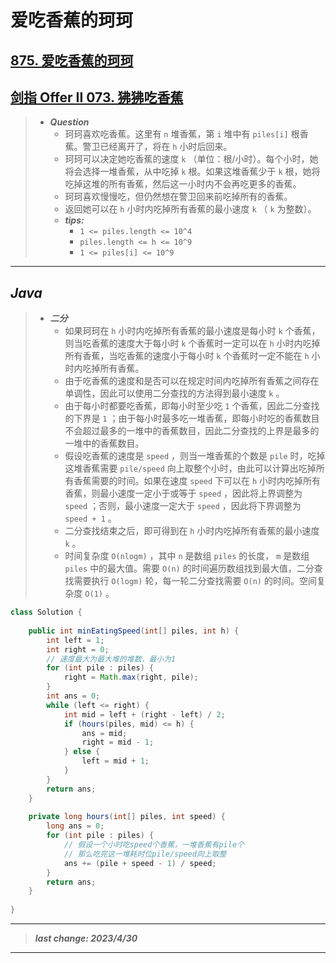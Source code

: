 # 爱吃香蕉的珂珂

## [875. 爱吃香蕉的珂珂](https://leetcode.cn/problems/koko-eating-bananas/)

## [剑指 Offer II 073. 狒狒吃香蕉](https://leetcode.cn/problems/nZZqjQ/)

> - ***Question***
>   - 珂珂喜欢吃香蕉。这里有 `n` 堆香蕉，第 `i` 堆中有 `piles[i]` 根香蕉。警卫已经离开了，将在 `h` 小时后回来。
>   - 珂珂可以决定她吃香蕉的速度 `k` （单位：根/小时）。每个小时，她将会选择一堆香蕉，从中吃掉 `k` 根。如果这堆香蕉少于 `k` 根，她将吃掉这堆的所有香蕉，然后这一小时内不会再吃更多的香蕉。  
>   - 珂珂喜欢慢慢吃，但仍然想在警卫回来前吃掉所有的香蕉。
>   - 返回她可以在 `h` 小时内吃掉所有香蕉的最小速度 `k` （ `k` 为整数）。
>   - ***tips:***
>     - `1 <= piles.length <= 10^4`
>     - `piles.length <= h <= 10^9`
>     - `1 <= piles[i] <= 10^9`

---

## *Java*

> - ***二分***
>   - 如果珂珂在 `h` 小时内吃掉所有香蕉的最小速度是每小时 `k` 个香蕉，则当吃香蕉的速度大于每小时 `k` 个香蕉时一定可以在 `h` 小时内吃掉所有香蕉，当吃香蕉的速度小于每小时 `k` 个香蕉时一定不能在 `h` 小时内吃掉所有香蕉。
>   - 由于吃香蕉的速度和是否可以在规定时间内吃掉所有香蕉之间存在单调性，因此可以使用二分查找的方法得到最小速度 `k` 。
>   - 由于每小时都要吃香蕉，即每小时至少吃 `1` 个香蕉，因此二分查找的下界是 `1` ；由于每小时最多吃一堆香蕉，即每小时吃的香蕉数目不会超过最多的一堆中的香蕉数目，因此二分查找的上界是最多的一堆中的香蕉数目。
>   - 假设吃香蕉的速度是 `speed` ，则当一堆香蕉的个数是 `pile` 时，吃掉这堆香蕉需要 `pile/speed` 向上取整个小时，由此可以计算出吃掉所有香蕉需要的时间。如果在速度 `speed` 下可以在 `h` 小时内吃掉所有香蕉，则最小速度一定小于或等于 `speed` ，因此将上界调整为 `speed` ；否则，最小速度一定大于 `speed` ，因此将下界调整为 `speed + 1` 。
>   - 二分查找结束之后，即可得到在 `h` 小时内吃掉所有香蕉的最小速度 `k` 。
>   - 时间复杂度 `O(nlogm)` ，其中 `n` 是数组 `piles` 的长度， `m` 是数组 `piles` 中的最大值。需要 `O(n)` 的时间遍历数组找到最大值，二分查找需要执行 `O(logm)` 轮，每一轮二分查找需要 `O(n)` 的时间。空间复杂度 `O(1)` 。

```java
class Solution {
    
    public int minEatingSpeed(int[] piles, int h) {
        int left = 1;
        int right = 0;
        // 速度最大为最大堆的堆数，最小为1
        for (int pile : piles) {
            right = Math.max(right, pile);
        }
        int ans = 0;
        while (left <= right) {
            int mid = left + (right - left) / 2;
            if (hours(piles, mid) <= h) {
                ans = mid;
                right = mid - 1;
            } else {
                left = mid + 1;
            }
        }
        return ans;
    }
    
    private long hours(int[] piles, int speed) {
        long ans = 0;
        for (int pile : piles) {
            // 假设一个小时吃speed个香蕉，一堆香蕉有pile个
            // 那么吃完这一堆耗时位pile/speed向上取整
            ans += (pile + speed - 1) / speed;
        }
        return ans;
    }
    
}
```

---

> ***last change: 2023/4/30***

---
